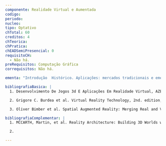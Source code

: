```yaml
---
componente: Realidade Virtual e Aumentada
codigo:  
periodo: 
nucleo: 
tipo: Optativo
chTotal: 60 
creditos: 4
chTeorica: 
chPratica: 
chEADSemiPresencial: 0
requisitoCH:
  - Não há.
preRequisitos: Computação Gráfica
correquisitos: Não há.

ementa: "Introdução  Histórico. Aplicações: mercados tradicionais e emergentes. Tecnologias Básicas. Definições e Caracterizações. Fatores Humanos, Percepção Humana e Interação. Princípios Básicos de Computação Gráfica aplicados a RV e RA. Princípios de Modelagem Geométrica Aplicados a RV e RA. Modelagem de Ambientes Virtuais. Ferramentas de Desenvolvimento de Ambientes Virtuais. Tópicos Especiais em Realidade Virtual."

bibliografiaBasica: |
  1. Desenvolvimento De Jogos 3d E Aplicações Em Realidade Virtual, AZEVEDO, EDUARDO; STELKO, MICHELLE; MEYER, HOMERO. CAMPUS, 2005. ISBN: 8535215697.

  2. Grigore C. Burdea et al. Virtual Reality Technology, 2nd. edition, Wiley-Interscience, 2003.

  3. Oliver Bimber et al. Spatial Augmented Reality: Merging Real and Virtual Worlds, A K Peters, 2005.

bibliografiaComplementar: |
  1. MCCARTH, Martin, et al. Reality Architecture: Building 3D Worlds with Java and VRML. Hertfordshire: Prentice-Hall, 1998.

  2.

---
```


